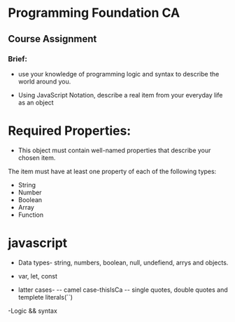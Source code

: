 # Programming Foundation CA

## Course Assignment

### Brief:

- use your knowledge of programming logic and syntax to describe the world around you.

- Using JavaScript Notation, describe a real item from your everyday life as an object

# Required Properties:

- This object must contain well-named properties that describe your chosen item.

The item must have at least one property of each of the following types:

- String
- Number
- Boolean
- Array
- Function

# javascript

- Data types- string, numbers, boolean, null, undefiend, arrys and objects.

- var, let, const

- latter cases-
  -- camel case-thisIsCa
  -- single quotes, double quotes and templete literals(``)

-Logic && syntax

##
